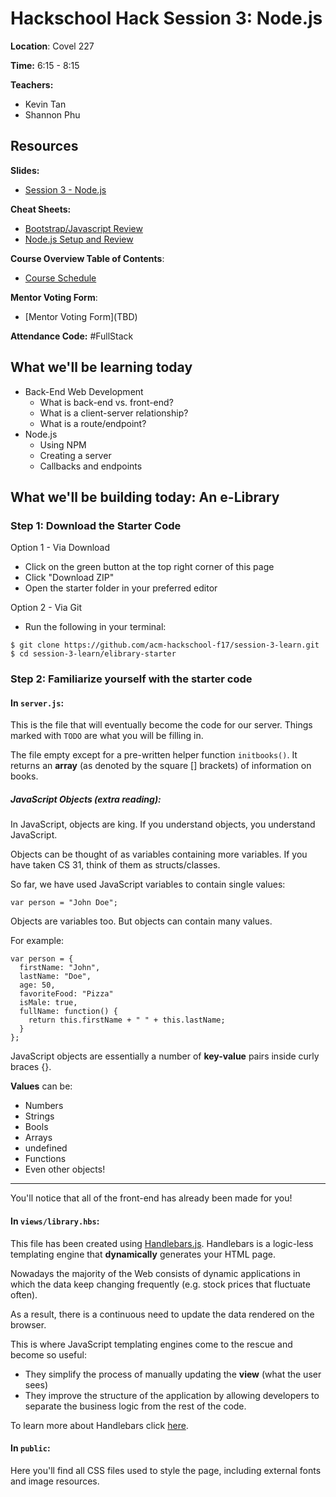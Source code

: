 # Hackschool Hack Session 3: Node.js

**Location**: Covel 227

**Time:** 6:15 - 8:15

**Teachers:**

- Kevin Tan
- Shannon Phu

## Resources

**Slides:**

- [Session 3 - Node.js](https://docs.google.com/presentation/d/1gZQVm8quus5uuoqkaZKu8ktjhSpQC_Evp2l9YnzwYRw/edit)

**Cheat Sheets:**

* [Bootstrap/Javascript Review](https://github.com/acm-hackschool-f17/Resources/blob/master/Learn-Session-2-README.md)
* [Node.js Setup and Review](https://github.com/acm-hackschool-f17/Resources/blob/master/nodejs-README.md)

**Course Overview Table of Contents**:

- [Course Schedule](https://github.com/acm-hackschool-f17/Resources/blob/master/README.md#basic-curriculum)

**Mentor Voting Form**:

- [Mentor Voting Form]\(TBD)

**Attendance Code:** #FullStack

## What we'll be learning today

- Back-End Web Development
  - What is back-end vs. front-end?
  - What is a client-server relationship?
  - What is a route/endpoint?
- Node.js
  - Using NPM
  - Creating a server
  - Callbacks and endpoints

## What we'll be building today: An e-Library

### Step 1: Download the Starter Code

Option 1 - Via Download

- Click on the green button at the top right corner of this page
- Click "Download ZIP"
- Open the starter folder in your preferred editor

Option 2 - Via Git

- Run the following in your terminal:

```
$ git clone https://github.com/acm-hackschool-f17/session-3-learn.git
$ cd session-3-learn/elibrary-starter
```

### Step 2: Familiarize yourself with the starter code

#### In `server.js`:

This is the file that will eventually become the code for our server. Things marked with `TODO` are what you will be filling in. 

The file empty except for a pre-written helper function `initbooks()`. It returns an **array** (as denoted by the square \[] brackets) of information on books. 

##### JavaScript Objects (extra reading):

In JavaScript, objects are king. If you understand objects, you understand JavaScript.

Objects can be thought of as variables containing more variables. If you have taken CS 31, think of them as structs/classes.

So far, we have used JavaScript variables to contain single values:

```
var person = "John Doe";

```

Objects are variables too. But objects can contain many values.

For example:

```
var person = {
  firstName: "John",
  lastName: "Doe",
  age: 50,
  favoriteFood: "Pizza"
  isMale: true,
  fullName: function() { 
  	return this.firstName + " " + this.lastName;
  }
};

```

JavaScript objects are essentially a number of **key-value** pairs inside curly braces {}.

**Values** can be:

- Numbers
- Strings
- Bools
- Arrays
- undefined
- Functions
- Even other objects!

---

You'll notice that all of the front-end has already been made for you!

#### In `views/library.hbs`:

This file has been created using [Handlebars.js](https://www.npmjs.com/package/handlebars). Handlebars is a logic-less templating engine that **dynamically** generates your HTML page.

Nowadays the majority of the Web consists of dynamic applications in which the data keep changing frequently (e.g. stock prices that fluctuate often).

As a result, there is a continuous need to update the data rendered on the browser. 

This is where JavaScript templating engines come to the rescue and become so useful: 

- They simplify the process of manually updating the **view** (what the user sees) 
- They improve the structure of the application by allowing developers to separate the business logic from the rest of the code.

To learn more about Handlebars click [here](https://www.sitepoint.com/a-beginners-guide-to-handlebars/).

#### In `public`: 

Here you'll find all CSS files used to style the page, including external fonts and image resources.